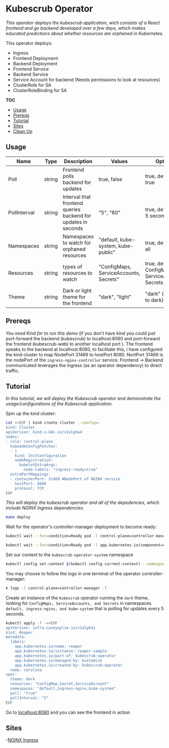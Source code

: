 # Kubescrub Operator

_This operator deploys the kubescrub application, wich consists of a React frontend and go backend developed over a few days, which makes educated predictions about whether resources are orphaned in Kubernetes._

This operator deploys:
- Ingress 
- Frontend Deployment
- Backend Deployment
- Frontend Service
- Backend Service
- Service Account for backend (Needs permissions to look at resources)
- ClusterRole for SA
- ClusterRoleBinding for SA

**TOC**


- [Usage](#usage)
- [Prereqs](#prereqs)
- [Tutorial](#tutorial)
- [Sites](#sites)
- [Clean Up](#clean-up)
## Usage

| Name         | Type   | Description                                                   | Values                                 | Optional                                               |
| ------------ | ------ | ------------------------------------------------------------- | -------------------------------------- | ------------------------------------------------------ |
| Poll         | string | Frontend polls backend for updates                            | true, false                            | true, default to true                                  |
| PollInterval | string | Interval that frontend queries backend for updates in seconds | "5", "60"                              | true, defaults to 5 seconds                            |
| Namespaces   | string | Namespaces to watch for orphaned resources                    | "default, kube-system, kube-public"    | true, defaults to all                                  |
| Resources    | string | types of resources to watch                                   | "ConfigMaps, ServiceAccounts, Secrets" | true, defaults to ConfigMaps, ServiceAccounts, Secrets |
| Theme        | string | Dark or light theme for the frontend                          | "dark", "light"                        | "dark" (defaults to dark)                              |

## Prereqs

_You need Kind for to run this demo_ (if you don't have kind you could just port-forward the backend (kubescrub) to localhost:8080 and port-forward the frontend (kubescrub-web) to another localhost port ). The frontend speaks to the backend at localhost:8080, to facilitate this, i have configured the kind cluster to map NodePort 31469 to hostPort 8080. NortPort 31469 is the nodePort of the `ingress-nginx-controller` service. Frontend -> Backend communicated leverages the ingress (as an operator dependency) to direct traffic. 

## Tutorial

_In this tutorial, we will deploy the Kubescrub operator and demonstrate the usage/configurations of the Kubescrub application._

Spin up the kind cluster:

```bash
cat <<EOF | kind create cluster --config=-
kind: Cluster
apiVersion: kind.x-k8s.io/v1alpha4
nodes:
- role: control-plane
  kubeadmConfigPatches:
  - |
    kind: InitConfiguration
    nodeRegistration:
      kubeletExtraArgs:
        node-labels: "ingress-ready=true"
  extraPortMappings:
  - containerPort: 31469 #NodePort of NGINX service
    hostPort: 8080
    protocol: TCP
EOF
```


_This will deploy the kubescrub operator and all of the depedencies, which include NGINX Ingress dependencies._

```bash
make deploy
```

Wait for the operator's controller-manager deployment to become ready:

```bash
kubectl wait --for=condition=Ready pod -l control-plane=controller-manager -n kubescrub-operator-system --timeout=180s

kubectl wait --for=condition=Ready pod -l app.kubernetes.io/component=controller -n ingress-nginx --timeout=180s
```
Set our context to the `kubescrub-operator-system` namespace

```bash
kubectl config set-context $(kubectl config current-context) --namespace=kubescrub-operator-system
```

You may choose to follow the logs in one terminal of the operator controller-manager:

```bash
k logs -l control-plane=controller-manager -f 
```


Create an instance of the `Kubescrub` operator running the `dark` theme, looking for `ConfigMaps, ServiceAccounts, and Secrets` in namespaces `default, ingress-nginx, and kube-system` that is polling for updates every 5 seconds.

```bash
kubectl apply -f -<<EOF
apiVersion: infra.caseywylie.io/v1alpha1
kind: Reaper
metadata:
  labels:
    app.kubernetes.io/name: reaper
    app.kubernetes.io/instance: reaper-sample
    app.kubernetes.io/part-of: kubescrub-operator
    app.kubernetes.io/managed-by: kustomize
    app.kubernetes.io/created-by: kubescrub-operator
  name: carolina
spec:
  theme: dark
  resources: "ConfigMap,Secret,ServiceAccount"
  namespaces: "default,ingress-nginx,kube-system"
  poll: "true"
  pollInterval: "5"
EOF
```

Go to [localhost:8080](http://localhost:8080) and you can see the frontend in action

## Sites

-[NGINX Ingress](https://kubernetes.github.io/ingress-nginx/deploy/#quick-start)
